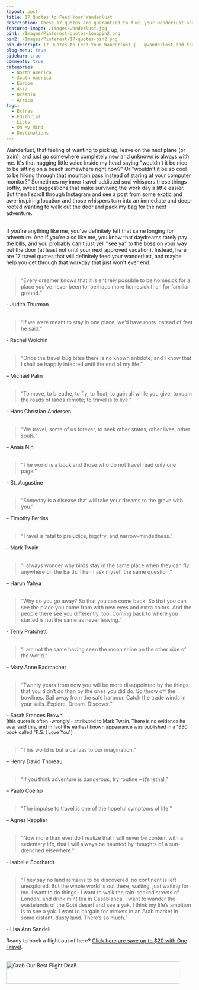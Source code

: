```yaml
---
layout: post
title: 17 Quotes to Feed Your Wanderlust
description: These 17 quotes are guaranteed to fuel your wanderlust and get you thinking about your next adventure.
featured-image: /Images/wanderlust.jpg
pin1: /Images/Pinterest/quotes-longpin2.png
pin2: /Images/Pinterest/17-quotes-pin2.png
pin-descript: 17 Quotes to Feed Your Wanderlust |   @wanderlost.and.found on Instagram
blog-menu: true
sidebar: true
comments: true
categories:
  - North America
  - South America
  - Europe
  - Asia
  - Oceania
  - Africa
tags:
  - Extras
  - Editorial
  - Lists
  - On My Mind
  - Destinations
---
```


Wanderlust, that feeling of wanting to pick up, leave on the next plane (or train), and just go somewhere completely new and unknown is always with me. It's that nagging little voice inside my head saying "wouldn't it be nice to be sitting on a beach somewhere right now?" Or "wouldn't it be so cool to be hiking through that mountain pass instead of staring at your computer monitor?" Sometimes my inner travel-addicted soul whispers these things softly, sweet suggestions that make surviving the work day a little easier. But then I scroll through Instagram and see a post from some exotic and awe-inspiring location and those whispers turn into an immediate and deep-rooted wanting to walk out the door and pack my bag for the next adventure.<br><br>

If you're anything like me, you've definitely felt that same longing for adventure. And if you're also like me, you know that daydreams rarely pay the bills, and you probably can't just yell "see ya" to the boss on your way out the door (at least not until your next approved vacation). Instead, here are 17 travel quotes that will definitely feed your wanderlust, and maybe help you get through that workday that just won't ever end.<br><br>

<div class="padded3">
<blockquote class="italic bold">
“Every dreamer knows that it is entirely possible to be homesick for a place you’ve never been to, perhaps more homesick than for familiar ground.”
</blockquote> <span class="padded3">- Judith Thurman</span><br><br>

<blockquote class="italic bold">
“If we were meant to stay in one place, we’d have roots instead of feet he said.”</blockquote>
<span class="padded3">- Rachel Wolchin</span><br><br>

<blockquote class="italic bold">
“Once the travel bug bites there is no known antidote, and I know that I shall be happily infected until the end of my life.”</blockquote> <span class="padded3">– Michael Palin</span><br><br>

<blockquote class="italic bold">
“To move, to breathe, to fly, to float; to gain all while you give; to roam the roads of lands remote; to travel is to live.”</blockquote> <span class="padded3">– Hans Christian Andersen</span><br><br>

<blockquote class="italic bold">
“We travel, some of us forever, to seek other states, other lives, other souls.”
</blockquote> <span class="padded3">– Anaïs Nin</span><br><br>

<blockquote class="italic bold">
“The world is a book and those who do not travel read only one page.”
</blockquote> <span class="padded3">– St. Augustine</span><br><br>

<blockquote class="italic bold">
“Someday is a disease that will take your dreams to the grave with you.”
</blockquote> <span class="padded3">– Timothy Ferriss</span><br><br>

<blockquote class="italic bold">
“Travel is fatal to prejudice, bigotry, and narrow-mindedness.”
</blockquote> <span class="padded3">– Mark Twain</span><br><br>

<blockquote class="italic bold">
“I always wonder why birds stay in the same place when they can fly anywhere on the Earth. Then I ask myself the same question.”
</blockquote> <span class="padded3">– Harun Yahya</span><br><br>

<blockquote class="italic bold">
“Why do you go away? So that you can come back. So that you can see the place you came from with new eyes and extra colors. And the people there see you differently, too. Coming back to where you started is not the same as never leaving.”
</blockquote> <span class="padded3">- Terry Pratchett</span><br><br>

<blockquote class="italic bold">
“I am not the same having seen the moon shine on the other side of the world.”
</blockquote> <span class="padded3">– Mary Anne Radmacher</span><br><br>

<blockquote class="italic bold">
“Twenty years from now you will be more disappointed by the things that you didn’t do than by the ones you did do. So throw off the bowlines. Sail away from the safe harbour. Catch the trade winds in your sails. Explore. Dream. Discover.”
</blockquote> <span class="padded3">– Sarah Frances Brown</span><br><span style="font-size:0.8rem">(this quote is often -wrongly!- attributed to Mark Twain. There is no evidence he ever said this, and in fact the earliest known appearance was published in a 1990 book called "P.S. I Love You")</span><br><br>

<blockquote class="italic bold">
“This world is but a canvas to our imagination.”
</blockquote> <span class="padded3">– Henry David Thoreau</span><br><br>

<blockquote class="italic bold">
“If you think adventure is dangerous, try routine – it’s lethal.”
</blockquote> <span class="padded3">– Paulo Coelho</span><br><br>

<blockquote class="italic bold">
“The impulse to travel is one of the hopeful symptoms of life.”
</blockquote> <span class="padded3">– Agnes Repplier</span><br><br>

<blockquote class="italic bold">
“Now more than ever do I realize that I will never be content with a sedentary life, that I will always be haunted by thoughts of a sun-drenched elsewhere.”
</blockquote> <span class="padded3">- Isabelle Eberhardt</span><br><br>

<blockquote class="italic bold">
“They say no land remains to be discovered, no continent is left unexplored. But the whole world is out there, waiting, just waiting for me. I want to do things– I want to walk the rain-soaked streets of London, and drink mint tea in Casablanca. I want to wander the wastelands of the Gobi desert and see a yak. I think my life’s ambition is to see a yak. I want to bargain for trinkets in an Arab market in some distant, dusty land. There’s so much."
</blockquote> <span class="padded3">- Lisa Ann Sandell</span>
</div>


Ready to book a flight out of here? <a href = "http://www.kqzyfj.com/click-8028748-10688208" target="blank">Click here are save up to $20 with One Travel</a>.<br><br>
<div class="center">
<a href="http://www.kqzyfj.com/click-8028748-10688208" target="blank">
<img src="http://www.tqlkg.com/image-8028748-10688208" width="468" height="60" alt="Grab Our Best Flight Deal!" border="0"/></a>
</div>
